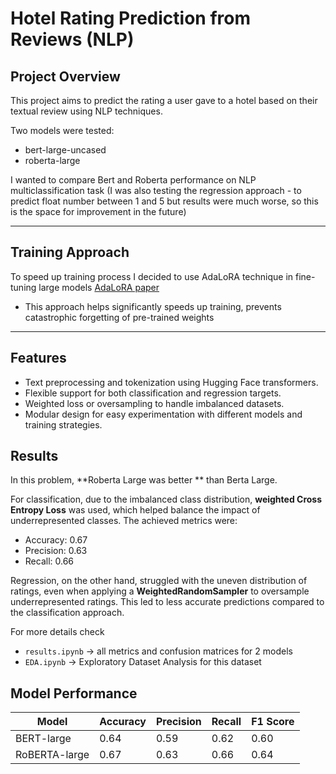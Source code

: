 # Hotel Rating Prediction from Reviews (NLP)

## Project Overview

This project aims to predict the rating a user gave to a hotel based on their textual review using NLP techniques.  

Two models were tested:  
- bert-large-uncased
- roberta-large


I wanted to compare Bert and Roberta performance on NLP multiclassification task (I was also testing the regression approach - to predict float number between 1 and 5 but results were much worse, so this is the space for improvement in the future)

---

## Training Approach

To speed up training process I decided to use AdaLoRA technique in fine-tuning large models [AdaLoRA paper](https://arxiv.org/abs/2303.10512)
- This approach helps significantly speeds up training, prevents catastrophic forgetting of pre-trained weights

---

## Features

- Text preprocessing and tokenization using Hugging Face transformers.  
- Flexible support for both classification and regression targets.  
- Weighted loss or oversampling to handle imbalanced datasets.  
- Modular design for easy experimentation with different models and training strategies.

## Results

In this problem, **Roberta Large was better ** than Berta Large.  

For classification, due to the imbalanced class distribution, **weighted Cross Entropy Loss** was used, which helped balance the impact of underrepresented classes. The achieved metrics were:  
- Accuracy: 0.67  
- Precision: 0.63 
- Recall: 0.66

Regression, on the other hand, struggled with the uneven distribution of ratings, even when applying a **WeightedRandomSampler** to oversample underrepresented ratings. This led to less accurate predictions compared to the classification approach.

For more details check 
- `results.ipynb` -> all metrics and confusion matrices for 2 models
- `EDA.ipynb` -> Exploratory Dataset Analysis for this dataset


## Model Performance

| Model           | Accuracy | Precision | Recall | F1 Score |
|-----------------|----------|-----------|--------|----------|
| BERT-large      |   0.64   |    0.59   |  0.62  |   0.60   |
| RoBERTA-large   |   0.67   |    0.63   |  0.66  |   0.64   |




